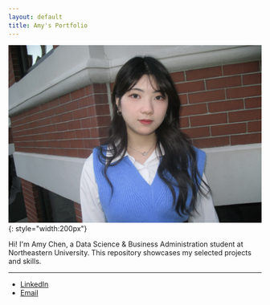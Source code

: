 ```yaml
---
layout: default
title: Amy's Portfolio
---
```


![Amy Chen](PIC.JPG){: style="width:200px"}

Hi! I'm Amy Chen, a Data Science & Business Administration student at 
Northeastern University. This repository showcases my selected projects and skills.

___

- [LinkedIn](http://linkedin.com/in/amy-chen-6651ab282)
- [Email](mailto:amychen4399.work@gmail.com)


